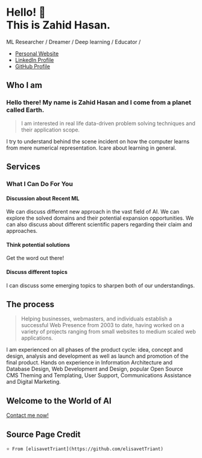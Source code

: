 # Hello! :wave: <br>This is Zahid Hasan.    
ML Researcher / Dreamer / Deep learning / Educator /

* [Personal Website](https://mxahan.github.io/ "Personal Website")
* [LinkedIn Profile](https://www.linkedin.com/in/zahid-hasan-10184b156/ "LinkedIn Profile")
* [GitHub Profile](https://github.com/mxahan "GitHub Profile")

## Who I am

### Hello there! My name is Zahid Hasan and I come from a planet called Earth.

> I am interested in real life data-driven problem solving techniques and their application scope.

I try to understand behind the scene incident on how the computer learns from mere numerical representation. Icare about learning in general.

## Services

### What I Can Do For You

#### **Discussion about Recent ML**

We can discuss different new approach in the vast field of AI. We can explore the solved domains and their potential expansion opportunities. We can also discuss about different scientific papers regarding their claim and approaches. 

#### **Think potential solutions**

Get the word out there!

#### **Discuss different topics**

I can discuss some emerging topics to sharpen both of our understandings. 

## The process

>Helping businesses, webmasters, and individuals establish a successful Web Presence from 2003 to date, having worked on a variety of projects ranging from small websites to medium scaled web applications.

I am experienced on all phases of the product cycle: idea, concept and  design, analysis and development as well as launch and promotion of the final product. Hands on experience in Information Architecture and Database Design, Web Development and Design, popular Open Source CMS Theming and Templating, User Support, Communications Assistance and Digital Marketing.

## Welcome to the World of AI

[Contact me now!](https://mxahan.github.io/about/)

## Source Page Credit

`⭐️ From [elisavetTriant](https://github.com/elisavetTriant)`
